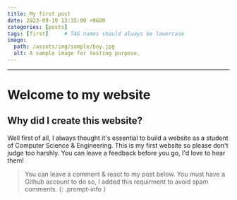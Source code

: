 ```yaml
---
title: My first post
date: 2023-09-10 13:35:00 +0600
categories: [posts]
tags: [first]     # TAG names should always be lowercase
image:
  path: /assets/img/sample/boy.jpg
  alt: A sample image for testing purpose.
---
```


---

# Welcome to my website

## Why did I create this website?
Well first of all, I always thought it's essential to build a website as a student of Computer Science & Engineering. This is my first website so please don't judge too harshly. You can leave a feedback before you go, I'd love to hear them!

> You can leave a comment & react to my post below. You must have a Github account to do so, I added this requirment to avoid spam comments.
{: .prompt-info }